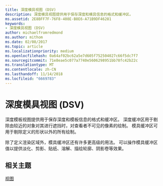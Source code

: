```yaml
---
title: 深度模具视图 (DSV)
description: 深度模具视图提供用于保存深度和模具信息的格式和缓冲区。
ms.assetid: 2E8BFF7F-76F8-408E-B8E6-A71B9DF46281
keywords:
- 深度模具视图 (DSV)
author: michaelfromredmond
ms.author: mithom
ms.date: 02/08/2017
ms.topic: article
ms.localizationpriority: medium
ms.openlocfilehash: 0a64af02bc62a5e7d605f752504027c66f5dc7f7
ms.sourcegitcommit: 71e8eae5c077a7740e5606298951bb78fc42b22c
ms.translationtype: MT
ms.contentlocale: zh-CN
ms.lasthandoff: 11/14/2018
ms.locfileid: "6669783"
---
```

# <a name="depth-stencil-view-dsv"></a>深度模具视图 (DSV)


深度模板视图提供用于保存深度和模板信息的格式和缓冲区。 深度缓冲区用于剔除由较近的对象对其进行遮挡时，对查看者不可见的像素的绘制。 模具缓冲区可用于剔除定义的形状以外的所有绘制。

除了定义渲染区域外，模具缓冲区还有许多更高级的用法。 可以操作模具缓冲区值以提供淡化、剪影、贴纸、溶解、描绘轮廓、阴影卷等效果。

## <a name="span-idrelated-topicsspanrelated-topics"></a><span id="related-topics"></span>相关主题


[视图](views.md)

 

 




